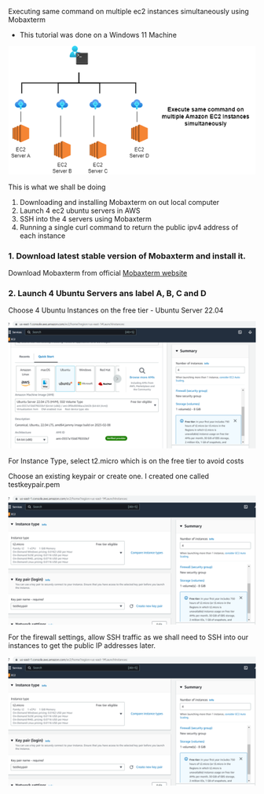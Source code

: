 Executing same command on multiple ec2 instances simultaneously using Mobaxterm
- This tutorial was done on a Windows 11 Machine

![](./images/execute-command-multiple-instances.png)

This is what we shall be doing
1. Downloading and installing Mobaxterm on out local computer
2. Launch 4 ec2 ubuntu servers in AWS
3. SSH into the 4 servers using Mobaxterm
4. Running a single curl command to return the public ipv4 address of each instance

### 1. Download latest stable version of Mobaxterm and install it.

Download Mobaxterm from official [Mobaxterm website](https://mobaxterm.mobatek.net/download-home-edition.html)


### 2. Launch 4 Ubuntu Servers ans label A, B, C and D

Choose 4 Ubuntu Instances on the free tier - Ubuntu Server 22.04 

![Choose Instance1](./images/launch1.png)

For Instance Type, select t2.micro which is on the free tier to avoid costs

Choose an existing keypair or create one.
I created one called testkeypair.pem

![Choose Instance1](./images/launch2.png)

For the firewall settings, allow SSH traffic as we shall need to SSH into our instances to get the public IP addresses later.

![Choose Instance1](./images/launch2.png)





